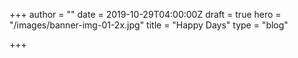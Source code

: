 +++
author = ""
date = 2019-10-29T04:00:00Z
draft = true
hero = "/images/banner-img-01-2x.jpg"
title = "Happy Days"
type = "blog"

+++
